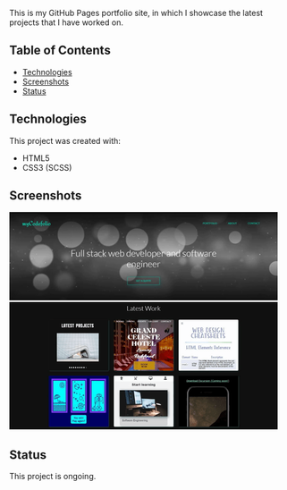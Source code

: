 This is my GitHub Pages portfolio site, in which I showcase the latest projects that I have worked on.

## Table of Contents

- [Technologies](#technologies)
- [Screenshots](#screenshots)
- [Status](#status)

## Technologies

This project was created with:

- HTML5
- CSS3 (SCSS)

## Screenshots

![Portfolio Screen Recording 1](resources/images/portfolio-screen-recording-1.gif)
![Portfolio Screen Recording 2](resources/images/portfolio-screen-recording-2.gif)

## Status

This project is ongoing.